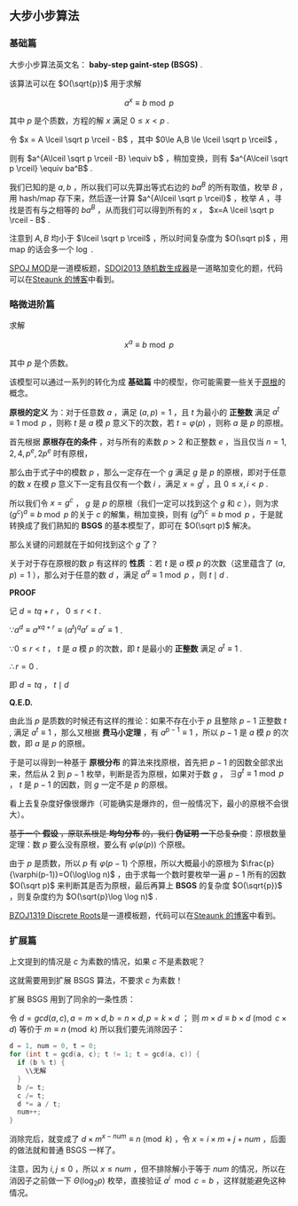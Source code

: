 ## 大步小步算法

### 基础篇

大步小步算法英文名： **baby-step gaint-step (BSGS)** .

该算法可以在 $O(\sqrt{p})$ 用于求解

$$
a^x \equiv b \bmod p
$$

其中 $p$ 是个质数，方程的解 $x$ 满足 $0 \le x < p$ .

令 $x = A \lceil \sqrt p \rceil - B$ ，其中 $0\le A,B \le \lceil \sqrt p \rceil$ ，

则有 $a^{A\lceil \sqrt p \rceil -B} \equiv b$ ，稍加变换，则有 $a^{A\lceil \sqrt p \rceil} \equiv ba^B$ .

我们已知的是 $a,b$ ，所以我们可以先算出等式右边的 $ba^B$ 的所有取值，枚举 $B$ ，用 hash/map 存下来，然后逐一计算 $a^{A\lceil \sqrt p \rceil}$ ，枚举 $A$ ，寻找是否有与之相等的 $ba^B$ ，从而我们可以得到所有的 $x$ ， $x=A \lceil \sqrt p \rceil - B$ .

注意到 $A,B$ 均小于 $\lceil \sqrt p \rceil$ ，所以时间复杂度为 $O(\sqrt p)$ ，用 map 的话会多一个 $\log$ .

[SPOJ MOD](https://www.spoj.com/problems/MOD/)是一道模板题，[SDOI2013 随机数生成器](http://www.lydsy.com/JudgeOnline/problem.php?id=3122)是一道略加变化的题，代码可以在[Steaunk 的博客](https://blog.csdn.net/Steaunk/article/details/78988376)中看到。

### 略微进阶篇

求解

$$
x^a \equiv b \bmod p
$$

其中 $p$ 是个质数。

该模型可以通过一系列的转化为成 **基础篇** 中的模型，你可能需要一些关于[原根](/math/primitive-root/)的概念。

 **原根的定义** 为：对于任意数 $a$ ，满足 $(a,p)=1$ ，且 $t$ 为最小的 **正整数** 满足 $a^t \equiv 1 \bmod p$ ，则称 $t$ 是 $a$ 模 $p$ 意义下的次数，若 $t=\varphi(p)$ ，则称 $a$ 是 $p$ 的原根。

首先根据 **原根存在的条件** ，对与所有的素数 $p>2$ 和正整数 $e$ ，当且仅当 $n=1,2,4,p^e,2p^e$ 时有原根，

那么由于式子中的模数 $p$ ，那么一定存在一个 $g$ 满足 $g$ 是 $p$ 的原根，即对于任意的数 $x$ 在模 $p$ 意义下一定有且仅有一个数 $i$ ，满足 $x = g^i$ ，且 $0 \le x,i < p$ .

所以我们令 $x=g^c$ ， $g$ 是 $p$ 的原根（我们一定可以找到这个 $g$ 和 $c$ ），则为求 $(g^c)^a \equiv b \bmod p$ 的关于 $c$ 的解集，稍加变换，则有 $(g^a)^c \equiv b \bmod p$ ，于是就转换成了我们熟知的 **BSGS** 的基本模型了，即可在 $O(\sqrt p)$ 解决。

那么关键的问题就在于如何找到这个 $g$ 了？

关于对于存在原根的数 $p$ 有这样的 **性质** ：若 $t$ 是 $a$ 模 $p$ 的次数（这里蕴含了 $(a,p)=1$ ），那么对于任意的数 $d$ ，满足 $a^d \equiv 1 \bmod p$ ，则 $t \mid d$ .

 **PROOF** 

记 $d = tq+r$ ， $0 \le r < t$ .

 $\because a^d \equiv a^{xq+r} \equiv (a^t)^qa^r \equiv a^r \equiv 1$ .

 $\because 0 \le r < t$ ， $t$ 是 $a$ 模 $p$ 的次数，即 $t$ 是最小的 **正整数** 满足 $a^t \equiv 1$ .

 $\therefore r = 0$ .

即 $d = tq$ ， $t \mid d$ 

 **Q.E.D.** 

由此当 $p$ 是质数的时候还有这样的推论：如果不存在小于 $p$ 且整除 $p-1$ 正整数 $t$ , 满足 $a^t \equiv 1$ ，那么又根据 **费马小定理** ，有 $a^{p-1} \equiv 1$ ，所以 $p-1$ 是 $a$ 模 $p$ 的次数，即 $a$ 是 $p$ 的原根。

于是可以得到一种基于 **原根分布** 的算法来找原根，首先把 $p-1$ 的因数全部求出来，然后从 $2$ 到 $p-1$ 枚举，判断是否为原根，如果对于数 $g$ ， $\exists g^t \equiv 1 \bmod p$ ， $t$ 是 $p-1$ 的因数，则 $g$ 一定不是 $p$ 的原根。

看上去复杂度好像很爆炸（可能确实是爆炸的，但一般情况下，最小的原根不会很大）。

~~基于一个 **假设** ，原联系根是 **均匀分布** 的，我们 **伪证明** 一下总复杂度~~：原根数量定理：数 $p$ 要么没有原根，要么有 $\varphi(\varphi(p))$ 个原根。

由于 $p$ 是质数，所以 $p$ 有 $\varphi(p-1)$ 个原根，所以大概最小的原根为 $\frac{p}{\varphi(p-1)}=O(\log\log n)$ ，由于求每一个数时要枚举一遍 $p-1$ 所有的因数 $O(\sqrt p)$ 来判断其是否为原根，最后再算上 **BSGS** 的复杂度 $O(\sqrt{p})$ ，则复杂度约为 $O(\sqrt{p}\log \log n)$ .

[BZOJ1319 Discrete Roots](http://www.lydsy.com/JudgeOnline/problem.php?id=1319)是一道模板题，代码可以在[Steaunk 的博客](https://blog.csdn.net/Steaunk/article/details/78988376)中看到。

### 扩展篇

上文提到的情况是 $c$ 为素数的情况，如果 $c$ 不是素数呢？

这就需要用到扩展 BSGS 算法，不要求 $c$ 为素数！

扩展 BSGS 用到了同余的一条性质：

令 $d=gcd(a,c) ,a=m \times d,b=n \times d,p=k \times d$ ；
则 $m \times d \equiv b \times d \pmod {c \times d}$ 等价于 $m \equiv n \pmod k$ 所以我们要先消除因子：

```cpp
d = 1, num = 0, t = 0;
for (int t = gcd(a, c); t != 1; t = gcd(a, c)) {
  if (b % t) {
    \\无解
  }
  b /= t;
  c /= t;
  d *= a / t;
  num++;
}
```

消除完后，就变成了 $d \times m^{x-num} \equiv n \pmod k$ ，令 $x=i \times m+j+num$ ，后面的做法就和普通 BSGS 一样了。

注意，因为 $i,j \le 0$ ，所以 $x \le num$ ，但不排除解小于等于 $num$ 的情况，所以在消因子之前做一下 $\Theta(\log_2 p)$ 枚举，直接验证 $a^i \mod c = b$ ，这样就能避免这种情况。
